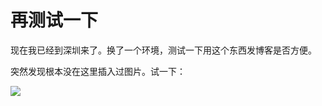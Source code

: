 再测试一下
====

现在我已经到深圳来了。换了一个环境，测试一下用这个东西发博客是否方便。

突然发现根本没在这里插入过图片。试一下：

![](./../assets/20160229/sz.jpg)